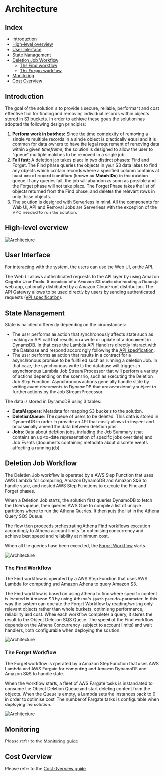 # Architecture

## Index
* [Introduction](#introduction)
* [High-level overview](#high-level-overview)
* [User Interface](#user-interface)
* [State Management](#state-management)
* [Deletion Job Workflow](#deletion-job-workflow)
    * [The Find workflow](#the-find-workflow)
    * [The Forget workflow](#the-forget-workflow)
* [Monitoring](#monitoring)
* [Cost Overview](#cost-overview)

## Introduction

The goal of the solution is to provide a secure, reliable, performant and cost effective tool for finding and removing individual records within objects stored in S3 buckets.
In order to achieve these goals the solution has adopted the following design principles:

1. **Perform work in batches:** Since the time complexity of removing a single vs multiple records in a single object is practically equal and it is common for data owners to have the legal requirement of removing data within a given _timeframe_, the solution is designed to allow the user to "queue" multiple matches to be removed in a single job.
2. **Fail fast:** A deletion job takes place in two distinct phases: Find and Forget. The Find phase queries the objects in your S3 data lakes to find any objects which contain records where a specified column contains at least one of record identifiers (known as **Match IDs**) in the deletion queue. If any queries fail, the job will abandon as soon as possible and the Forget phase will not take place. The Forget Phase takes the list of objects returned from the Find phase, and deletes the relevant rows in only those objects.
3. The solution is designed with Serverless in mind. All the components for Web UI, API and Removal Jobs are Serverless with the exception of the VPC needed to run the solution.

## High-level overview

![Architecture](images/architecture.png)

## User Interface

For interacting with the system, the users can use the Web UI, or the API.

The Web UI allows authenticated requests to the API layer by using Amazon Cognito User Pools. It consists of a Amazon S3 static site hosting a React.js web app, optionally distributed by a Amazon CloudFront distribution.
The API Gateway allows to be used directly by users by sending authenticated requests ([API specification](API_SPEC.md)).

## State Management

State is handled differently depending on the cirumstances:
* The user performs an action that synchronously affects state such as making an API call that results on a write or update of a document in DynamoDB. In that case the Lambda API Handlers directly interact with the Database and respond accordingly following the [API specification](API_SPEC.md).
* The user performs an action that results in a contract for a asynchronous promise to be fullfilled such as running a deletion Job. In that case, the synchronous write to the database will trigger an asynchronous Lambda Job Stream Processor that will perform a variety of actions depending on the scenario, such as executing the Deletion Job Step Function. Asynchronous actions generally handle state by writing event documents to DynamoDB that are occasionally subject to further actions by the Job Stream Processor.

The data is stored in DynamoDB using 3 tables:
* **DataMappers**: Metadata for mapping S3 buckets to the solution.
* **DeletionQueue**: The queue of users to be deleted. This data is stored in DynamoDB in order to provide an API that easily allows to inspect and occasionally amend the data between deletion jobs.
* **Jobs**: Data about deletion jobs, including the Job Summary (that contains an up-to-date representation of specific jobs over time) and Job Events (documents containing metadata about discrete events affecting a running job).

## Deletion Job Workflow

The Deletion Job workflow is operated by a AWS Step Function that uses AWS Lambda for computing, Amazon DynamoDB and Amazon SQS to handle state, and nested AWS Step Functions to execute the Find and Forget phases.

When a Deletion Job starts, the solution first queries DynamoDB to fetch the Users queue, then queries AWS Glue to compile a list of unique partitions where to run the Athena Queries. It then puts the list in the Athena Query SQS Queue.

The flow then proceeds orchestrating Athena [Find workflows](#the-find-workflow) execution accordingly to Athena account limits for optimising concurrency and achieve best speed and reliability at minimum cost.

When all the queries have been executed, the [Forget Workflow](#the-forget-workflow) starts.

![Architecture](images/stepfunctions_graph_main.png)

### The Find Workflow

The Find workflow is operated by a AWS Step Function that uses AWS Lambda for computing and Amazon Athena to query Amazon S3.

The Find workflow is based on using Athena to find where specific content is located in Amazon S3 by using Athena's `$path` pseudo-parameter. In this way the system can operate the Forget Workflow by reading/writing only relevant objects rather than whole buckets, optimising performance, reliability and cost.
When each workflow completes a query, it stores the result to the Object Deletion SQS Queue. The speed of the Find workflow depends on the Athena Concurrency (subject to account limits) and wait handlers, both configurable when deploying the solution.

![Architecture](images/stepfunctions_graph_athena.png)

### The Forget Workflow

The Forget workflow is operated by a Amazon Step Function that uses AWS Lambda and AWS Fargate for computing and Amazon DynamoDB and Amazon SQS to handle state.

When the workflow starts, a fleet of AWS Fargate tasks is instanciated to consume the Object Deletion Queue and start deleting content from the objects. When the Queue is empty, a Lambda sets the instances back to 0 in order to optimise cost. The number of Fargate tasks is configurable when deploying the solution.

![Architecture](images/stepfunctions_graph_deletion.png)

## Monitoring

Please refer to the [Monitoring guide](MONITORING.md)

## Cost Overview

Please refer to the [Cost Overview guide](COST_OVERVIEW.md)
